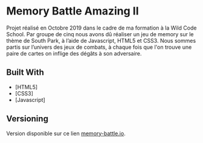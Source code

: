 # Memory Battle Amazing II

Projet réalisé en Octobre 2019 dans le cadre de ma formation à la Wild Code School.
Par groupe de cinq nous avons dû réaliser un jeu de memory sur le thème de South Park, à l’aide de Javascript, HTML5 et CSS3. Nous sommes partis sur l’univers des jeux de combats, à chaque fois que l'on trouve une paire de cartes on inflige des dégâts à son adversaire.

## Built With
* [HTML5]
* [CSS3]
* [Javascript]

## Versioning

Version disponible sur ce lien [memory-battle.io](https://ma-ho.github.io/memory-battle/). 



